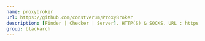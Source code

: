 ```yaml
---
name: proxybroker
url: https://github.com/constverum/ProxyBroker
description: [Finder | Checker | Server]. HTTP(S) & SOCKS. URL : https://github.com/constverum/ProxyBroker Groups : blackarch blackarch-proxy blackarch-scanner
group: blackarch
---
```

